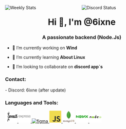 <a href="https://discord.com/users/1143871008277807226" target="_blank">
	<img width="50%" align="right" alt="Discord Status" src="https://lanyard.cnrad.dev/api/1143871008277807226?bg=1f1f1f&borderRadius=5px">
</a>
<a href="https://wakatime.com/@a349595f-c233-4890-84fc-4ac26e802843" target="_blank">
	<img width="50%" align="right" alt="Weekly Stats" src="https://github-readme-stats.vercel.app/api/wakatime?username=@a349595f-c233-4890-84fc-4ac26e802843&theme=dark&border_radius=5px&bg_color=1f1f1f&border_color=1f1f1f&icon_color=58a6ff&show_icons=true&disable_animations=true&custom_title=Weekly%20Stats">
</a>

<h1 align="center">Hi 👋, I'm @6ixne</h1>
<h3 align="center">A passionate backend (Node.Js)</h3>

- 🔭 I’m currently working on **Wind**

- 🌱 I’m currently learning **About Linux**

- 👯 I’m looking to collaborate on **discord app`s**

<h3 align="left">Contact:</h3>
- Discord: 6ixne (after update) 

<h3 align="left">Languages and Tools:</h3>
<p align="left"> <a href="https://canvasjs.com" target="_blank" rel="noreferrer"> <img src="https://raw.githubusercontent.com/Hardik0307/Hardik0307/master/assets/canvasjs-charts.svg" alt="canvasjs" width="40" height="40"/> </a> <a href="https://expressjs.com" target="_blank" rel="noreferrer"> <img src="https://raw.githubusercontent.com/devicons/devicon/master/icons/express/express-original-wordmark.svg" alt="express" width="40" height="40"/> </a> <a href="https://www.figma.com/" target="_blank" rel="noreferrer"> <img src="https://www.vectorlogo.zone/logos/figma/figma-icon.svg" alt="figma" width="40" height="40"/> </a> <a href="https://developer.mozilla.org/en-US/docs/Web/JavaScript" target="_blank" rel="noreferrer"> <img src="https://raw.githubusercontent.com/devicons/devicon/master/icons/javascript/javascript-original.svg" alt="javascript" width="40" height="40"/> </a> <a href="https://www.mongodb.com/" target="_blank" rel="noreferrer"> <img src="https://raw.githubusercontent.com/devicons/devicon/master/icons/mongodb/mongodb-original-wordmark.svg" alt="mongodb" width="40" height="40"/> </a> <a href="https://www.nginx.com" target="_blank" rel="noreferrer"> <img src="https://raw.githubusercontent.com/devicons/devicon/master/icons/nginx/nginx-original.svg" alt="nginx" width="40" height="40"/> </a> <a href="https://nodejs.org" target="_blank" rel="noreferrer"> <img src="https://raw.githubusercontent.com/devicons/devicon/master/icons/nodejs/nodejs-original-wordmark.svg" alt="nodejs" width="40" height="40"/> </a> 
